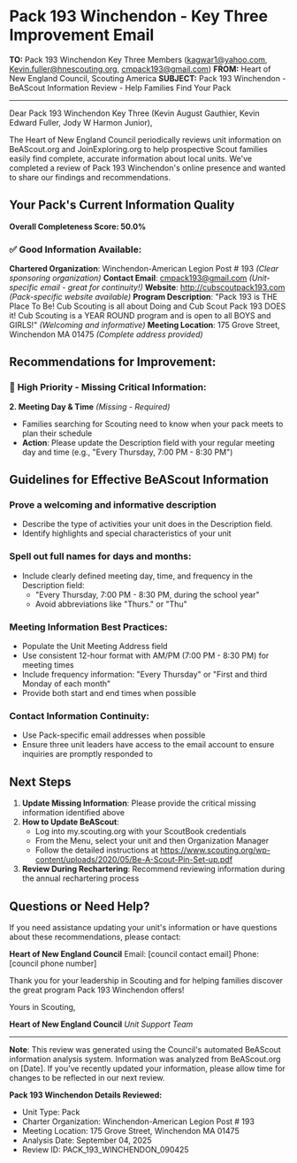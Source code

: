 # Pack 193 Winchendon - Key Three Improvement Email

**TO:** Pack 193 Winchendon Key Three Members (kagwar1@yahoo.com, Kevin.fuller@hnescouting.org, cmpack193@gmail.com)
**FROM:** Heart of New England Council, Scouting America
**SUBJECT:** Pack 193 Winchendon - BeAScout Information Review - Help Families Find Your Pack

---

Dear Pack 193 Winchendon Key Three (Kevin August Gauthier, Kevin Edward Fuller, Jody W Harmon Junior),

The Heart of New England Council periodically reviews unit information on BeAScout.org and JoinExploring.org to help prospective Scout families easily find complete, accurate information about local units. We've completed a review of Pack 193 Winchendon's online presence and wanted to share our findings and recommendations.

## Your Pack's Current Information Quality

**Overall Completeness Score: 50.0%**

### ✅ **Good Information Available:**
**Chartered Organization**: Winchendon-American Legion Post # 193 *(Clear sponsoring organization)*
**Contact Email**: cmpack193@gmail.com *(Unit-specific email - great for continuity!)*
**Website**: http://cubscoutpack193.com *(Pack-specific website available)*
**Program Description**: "Pack 193 is THE Place To Be! Cub Scouting is all about Doing and Cub Scout Pack 193 DOES it! Cub Scouting is a YEAR ROUND program and is open to all BOYS and GIRLS!" *(Welcoming and informative)*
**Meeting Location**: 175 Grove Street, Winchendon MA 01475 *(Complete address provided)*

## Recommendations for Improvement:

### 🔴 **High Priority - Missing Critical Information:**

**2. Meeting Day & Time** *(Missing - Required)*
- Families searching for Scouting need to know when your pack meets to plan their schedule
- **Action**: Please update the Description field with your regular meeting day and time (e.g., "Every Thursday, 7:00 PM - 8:30 PM")

## Guidelines for Effective BeAScout Information

### **Prove a welcoming and informative description**
- Describe the type of activities your unit does in the Description field.
- Identify highlights and special characteristics of your unit

### **Spell out full names for days and months:**
- Include clearly defined meeting day, time, and frequency in the Description field:
  - "Every Thursday, 7:00 PM - 8:30 PM, during the school year"
  - Avoid abbreviations like "Thurs." or "Thu"

### **Meeting Information Best Practices:**
- Populate the Unit Meeting Address field
- Use consistent 12-hour format with AM/PM (7:00 PM - 8:30 PM) for meeting times
- Include frequency information: "Every Thursday" or "First and third Monday of each month"
- Provide both start and end times when possible

### **Contact Information Continuity:**
- Use Pack-specific email addresses when possible
- Ensure three unit leaders have access to the email account to ensure inquiries are promptly responded to

## Next Steps

1. **Update Missing Information**: Please provide the critical missing information identified above
2. **How to Update BeAScout**: 
   - Log into my.scouting.org with your ScoutBook credentials
   - From the Menu, select your unit and then Organization Manager
   - Follow the detailed instructions at
     https://www.scouting.org/wp-content/uploads/2020/05/Be-A-Scout-Pin-Set-up.pdf
3. **Review During Rechartering**: Recommend reviewing information during the annual rechartering process

## Questions or Need Help?

If you need assistance updating your unit's information or have questions about these recommendations, please contact:

**Heart of New England Council**
Email: [council contact email]
Phone: [council phone number]

Thank you for your leadership in Scouting and for helping families discover the great program Pack 193 Winchendon offers!

Yours in Scouting,

**Heart of New England Council**
*Unit Support Team*

---

**Note**: This review was generated using the Council's automated BeAScout information analysis system. Information was analyzed from BeAScout.org on [Date]. If you've recently updated your information, please allow time for changes to be reflected in our next review.

**Pack 193 Winchendon Details Reviewed:**
- Unit Type: Pack
- Charter Organization: Winchendon-American Legion Post # 193
- Meeting Location: 175 Grove Street, Winchendon MA 01475
- Analysis Date: September 04, 2025
- Review ID: PACK_193_WINCHENDON_090425